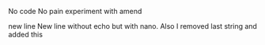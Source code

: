 No code No pain
experiment with amend

new line
New line without echo but with nano. Also I removed last string and added this
